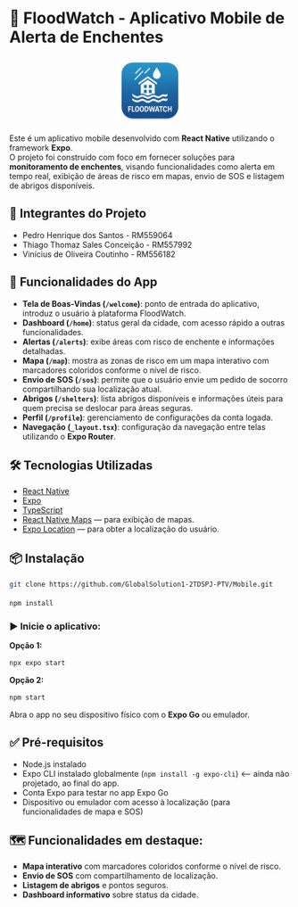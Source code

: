 # 🌊 FloodWatch - Aplicativo Mobile de Alerta de Enchentes

<div align="center">
  <img src="https://github.com/GlobalSolution1-2TDSPJ-PTV/Mobile/blob/main/assets/IconFlood.png?raw=true" width="120"/>
</div>

Este é um aplicativo mobile desenvolvido com **React Native** utilizando o framework **Expo**.  
O projeto foi construído com foco em fornecer soluções para **monitoramento de enchentes**, visando funcionalidades como alerta em tempo real, exibição de áreas de risco em mapas, envio de SOS e listagem de abrigos disponíveis.

## 👥 Integrantes do Projeto
- Pedro Henrique dos Santos - RM559064  
- Thiago Thomaz Sales Conceição - RM557992  
- Vinícius de Oliveira Coutinho - RM556182  

## 📱 Funcionalidades do App

- **Tela de Boas-Vindas (`/welcome`)**: ponto de entrada do aplicativo, introduz o usuário à plataforma FloodWatch.  
- **Dashboard (`/home`)**: status geral da cidade, com acesso rápido a outras funcionalidades.  
- **Alertas (`/alerts`)**: exibe áreas com risco de enchente e informações detalhadas.  
- **Mapa (`/map`)**: mostra as zonas de risco em um mapa interativo com marcadores coloridos conforme o nível de risco.  
- **Envio de SOS (`/sos`)**: permite que o usuário envie um pedido de socorro compartilhando sua localização atual.  
- **Abrigos (`/shelters`)**: lista abrigos disponíveis e informações úteis para quem precisa se deslocar para áreas seguras.  
- **Perfil (`/profile`)**: gerenciamento de configurações da conta logada.  
- **Navegação (`_layout.tsx`)**: configuração da navegação entre telas utilizando o **Expo Router**.

## 🛠️ Tecnologias Utilizadas

- [React Native](https://reactnative.dev/)  
- [Expo](https://expo.dev/)  
- [TypeScript](https://www.typescriptlang.org/)  
- [React Native Maps](https://github.com/react-native-maps/react-native-maps) — para exibição de mapas.  
- [Expo Location](https://docs.expo.dev/versions/latest/sdk/location/) — para obter a localização do usuário.

## 📦 Instalação

```bash
git clone https://github.com/GlobalSolution1-2TDSPJ-PTV/Mobile.git

npm install
```

### ▶️ Inicie o aplicativo:

**Opção 1:**
```bash
npx expo start
```

**Opção 2:**
```bash
npm start
```

Abra o app no seu dispositivo físico com o **Expo Go** ou emulador.

## ✅ Pré-requisitos

- Node.js instalado  
- Expo CLI instalado globalmente (`npm install -g expo-cli`)  <-- ainda não projetado, ao final do app.
- Conta Expo para testar no app Expo Go  
- Dispositivo ou emulador com acesso à localização (para funcionalidades de mapa e SOS)

## 🗺️ Funcionalidades em destaque:

- **Mapa interativo** com marcadores coloridos conforme o nível de risco.  
- **Envio de SOS** com compartilhamento de localização.  
- **Listagem de abrigos** e pontos seguros.  
- **Dashboard informativo** sobre status da cidade.
